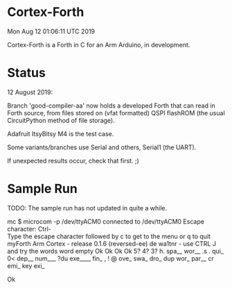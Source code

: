 Cortex-Forth
============

Mon Aug 12 01:06:11 UTC 2019

Cortex-Forth is a Forth in C for an Arm Arduino, in development.

Status
======

12 August 2019:

Branch 'good-compiler-aa' now holds a developed Forth that
can read in Forth source, from files stored on (vfat formatted)
QSPI flashROM (the usual CircuitPython method of file storage).

Adafruit ItsyBitsy M4 is the test case.

Some variants/branches use Serial and others, Serial1 (the UART).

If unexpected results occur, check that first. ;)

Sample Run
==========

TODO: The sample run has not updated in quite a while.

 mc $ microcom -p /dev/ttyACM0
connected to /dev/ttyACM0
Escape character: Ctrl-\
Type the escape character followed by c to get to the menu or q to quit
myForth Arm Cortex - release 0.1.6 (reversed-ee) de wa1tnr - use CTRL J and try the words word
empty  Ok
 Ok
 Ok
 Ok
5?
4?
3?
h. spa__ wor__ .s . qui_ 0< dep__ num___ ?du exe____ fin_ , ! @ ove_ swa_ dro_ dup wor_ par__ cr emi_ key exi_

 Ok
